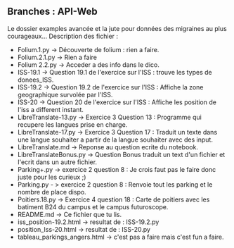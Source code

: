 ## Branches : **API-Web**
Le dossier examples avancée et la jute pour données des migraines au plus courageaux...
Description des fichier :
- Folium.1.py -> Découverte de folium : rien a faire.
-  Folium.2.1.py -> Rien a faire
- Folium 2.2.py -> Acceder a des info dans le dico.
- ISS-19.1 -> Question 19.1 de l'exercice sur l'ISS : trouve les types de donees_ISS.
- ISS-19.2 -> Question 19.2 de l'exercice sur l'ISS : Affiche la zone geographique survolée par l'ISS.
- ISS-20 -> Question 20 de l'exercice sur l'ISS : Affiche les position de l'iss a different instant.
- LibreTranslate-13.py -> Exercice 3 Question 13 : Programme qui recupere les langues prise en charge.
- LibreTranslate-17.py ->  Exercice 3 Question 17 : Traduit un texte dans une langue souhaiter a partir de la langue souhaiter avec des input.
- LibreTranslate.md -> Reponse au question ecrite du notebook.
- LibreTranslateBonus.py -> Question Bonus traduit un text d'un fichier et l'ecrit dans un autre fichier.
- Parking+.py -> exercice 2 question 8 : Je crois faut pas le faire donc juste pour les curieux ;)
- Parking.py - > exercice 2 question 8 : Renvoie tout les parking et le nombre de place dispo.
- Poitiers.18.py -> Exercice 4 question 18 : Carte de poitiers avec les batiment B24 du campus et le campus futuroscope.
- README.md -> Ce fichier que tu lis.
- iss_position-19.2.html -> resultat de : ISS-19.2.py
- position_Iss-20.html -> resultat de : ISS-20.py
- tableau_parkings_angers.html -> c'est pas a faire mais c'est fun a faire.
